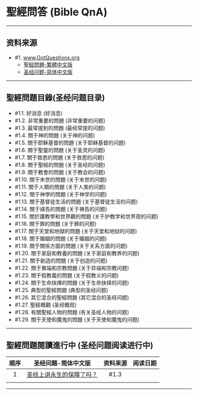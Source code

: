 # 聖經問答 (Bible QnA)

---
## 资料来源
- #1. [www.GotQuestions.org  ](https://www.gotquestions.org/T-Chinese/)
  - [聖經問題-繁體中文版](https://www.gotquestions.org/T-Chinese/)
  - [圣经问题-简体中文版](https://www.gotquestions.org/chinese/)

---
## 聖經問題目錄(圣经问题目录)
- #1.1. 好消息 (好消息)
- #1.2. 非常重要的問題 (非常重要的问题)
- #1.3. 最常提到的問題 (最经常提的问题)
- #1.4. 關于神的問題 (关于神的问题)
- #1.5. 關于耶穌基督的問題 (关于耶稣基督的问题)
- #1.6. 關于聖靈的問題 (关于圣灵的问题)
- #1.7. 關于救恩的問題 (关于救恩的问题)
- #1.8. 關于聖經的問題 (关于圣经的问题)
- #1.9. 關于教會的問題 (关于教会的问题)
- #1.10. 關于末世的問題 (关于末世的问题)
- #1.11. 關于人類的問題 (关于人类的问题)
- #1.12. 關于神學的問題 (关于神学的问题)
- #1.13. 關于基督徒生活的問題 (关于基督徒生活的问题)
- #1.14. 關于禱告的問題 (关于祷告的问题)
- #1.15. 關於護教學和世界觀的問題 (关于护教学和世界观的问题)
- #1.16. 關于罪的問題 (关于罪的问题)
- #1.17. 關于天堂和地獄的問題 (关于天堂和地狱的问题)
- #1.18. 關于婚姻的問題 (关于婚姻的问题)
- #1.19. 關于關係方面的問題 (关于关系方面的问题)
- #1.20. 關于家庭和教養的問題 (关于家庭和教养的问题)
- #1.21. 關于創造的問題 (关于创造的问题)
- #1.22. 關于異端和宗教問題 (关于异端和宗教问题)
- #1.23. 關于假教義的問題 (关于假教义的问题)
- #1.24. 關于生命抉擇的問題 (关于生命抉择的问题)
- #1.25. 典型的聖經問題 (典型的圣经问题)
- #1.26. 其它混合的聖經問題 (其它混合的圣经问题)
- #1.27. 聖經概觀 (圣经概观)
- #1.28. 有關聖經人物的問題 (有关圣经人物的问题)
- #1.29. 關于天使和魔鬼的問題 (关于天使和魔鬼的问题)

---
## 聖經問題閱讀進行中 (圣经问题阅读进行中)
| 顺序 | 圣经问题-简体中文版 | 资料来源 | 阅读日期 |
|:----:|:-------------:|:----:|:---:|
| 1 | [圣经上讲永生的保障了吗？](https://www.gotquestions.org/chinese/Chinese-Eternal-Security.html) | #1.3| |
|  |  |  |  | 

<!--
| 2 | [一次得救永远得救吗？](https://www.gotquestions.org/chinese/Chinese-Once-Saved-Always.html) | #1.3 |  | 
| 3 | [基督徒受洗有什么重要意义？](https://www.gotquestions.org/chinese/Chinese-Christian-baptism.html) | #1.3 | |
| 1 | []() | #1.3 | |
| 1 | []() | #1.3 | |
| 1 | []() | #1.3 | |
| 1 | []() | #1.3 | |
| 1 | []() | #1.3 | |
| 1 | []() | #1.3 | |
| 1 | []() | #1.3 | |
| 1 | []() | #1.3 | |
| 1 | []() | #1.3 | |
| 1 | []() | #1.3 | |
| 1 | []() | #1.3 | |
-->

<!--
女人应该当牧师/讲道吗？圣经如何说妇女参与事奉的？

圣经如何说同性性关系的？同性恋是罪吗？

圣经如何说纹身/身体穿孔的？

圣经上关于不同种族之间的婚姻是怎么说的？

谁是该隐的妻子？该隐的妻子是他的妹妹吗？

基督徒是怎样看待自杀的？圣经是怎么说自杀的？

宠物／动物也上天堂吗？　宠物／动物有灵魂吗？

死后会发生什么？

圣经如何说十一奉献的？

什么是讲方言的恩赐？现今有讲方言的恩赐吗？用方言祷告是怎么回事？

圣经是怎么说恐龙的？圣经里出现过恐龙吗？

圣经关于饮浓酒/淡酒是怎么说的？基督徒饮浓酒/淡酒是罪吗？

关于赌博圣经怎么说？赌博是罪吗？

圣经是如何教导关于三一神的？

圣经如何说婚前性行为？

耶稣在死后和复活之间的三天在哪里？

关于离婚和再婚圣经怎么说？

手淫——圣经说它是罪吗？
-->
---
